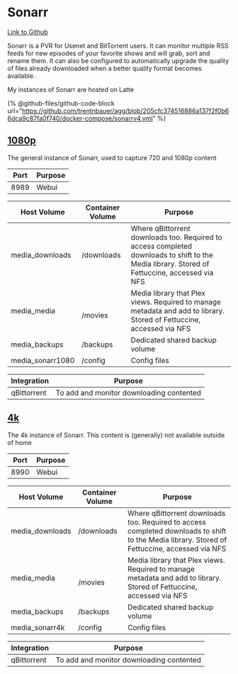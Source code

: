 # Sonarr

[Link to Github](https://github.com/Sonarr/Sonarr)

Sonarr is a PVR for Usenet and BitTorrent users. It can monitor multiple RSS feeds for new episodes of your favorite shows and will grab, sort and rename them. It can also be configured to automatically upgrade the quality of files already downloaded when a better quality format becomes available.

My instances of Sonarr are hosted on Latte

{% @github-files/github-code-block url="https://github.com/trentnbauer/agg/blob/205cfc374516886a137f2f0b66dca9c87fa0f740/docker-compose/sonarrv4.yml" %}

## [**1080p**](https://media.xfgn.dev/sonarr)

The general instance of Sonarr, used to capture 720 and 1080p content

| Port | Purpose |
| ---- | ------- |
| 8989 | Webui   |

| Host Volume       | Container Volume      | Purpose                                                                                                                                       |
| ----------------- | --------------------- | --------------------------------------------------------------------------------------------------------------------------------------------- |
| media\_downloads  | <p>/downloads<br></p> | Where qBittorrent downloads too. Required to access completed downloads to shift to the Media library. Stored of Fettuccine, accessed via NFS |
| media\_media      | <p><br>/movies</p>    | Media library that Plex views. Required to manage metadata and add to library. Stored of Fettuccine, accessed via NFS                         |
| media\_backups    | /backups              | Dedicated shared backup volume                                                                                                                |
| media\_sonarr1080 | /config               | Config files                                                                                                                                  |

| Integration | Purpose                                  |
| ----------- | ---------------------------------------- |
| qBittorrent | To add and monitor downloading contented |

## [**4k**](https://media.xfgn.dev/s4k)

The 4k instance of Sonarr. This content is (generally) not available outside of home

| Port | Purpose |
| ---- | ------- |
| 8990 | Webui   |

| Host Volume      | Container Volume      | Purpose                                                                                                                                       |
| ---------------- | --------------------- | --------------------------------------------------------------------------------------------------------------------------------------------- |
| media\_downloads | <p>/downloads<br></p> | Where qBittorrent downloads too. Required to access completed downloads to shift to the Media library. Stored of Fettuccine, accessed via NFS |
| media\_media     | <p><br>/movies</p>    | Media library that Plex views. Required to manage metadata and add to library. Stored of Fettuccine, accessed via NFS                         |
| media\_backups   | /backups              | Dedicated shared backup volume                                                                                                                |
| media\_sonarr4k  | /config               | Config files                                                                                                                                  |

| Integration | Purpose                                  |
| ----------- | ---------------------------------------- |
| qBittorrent | To add and monitor downloading contented |
